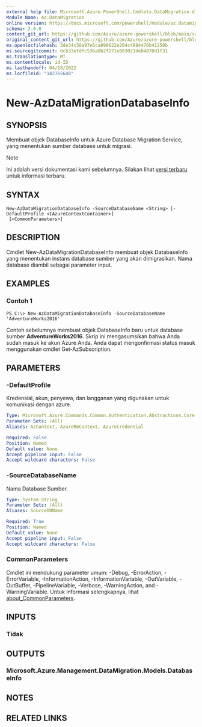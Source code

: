```yaml
---
external help file: Microsoft.Azure.PowerShell.Cmdlets.DataMigration.dll-Help.xml
Module Name: Az.DataMigration
online version: https://docs.microsoft.com/powershell/module/az.datamigration/New-AzDataMigrationDatabaseInfo
schema: 2.0.0
content_git_url: https://github.com/Azure/azure-powershell/blob/main/src/DataMigration/DataMigration/help/New-AzDataMigrationDatabaseInfo.md
original_content_git_url: https://github.com/Azure/azure-powershell/blob/main/src/DataMigration/DataMigration/help/New-AzDataMigrationDatabaseInfo.md
ms.openlocfilehash: 3de34c50a97e5ca899622e204c4884470b41250b
ms.sourcegitcommit: dcb33efdfc53ba0b2f271e883021de84878d1f31
ms.translationtype: MT
ms.contentlocale: id-ID
ms.lasthandoff: 04/18/2022
ms.locfileid: "142765648"
---
```

# New-AzDataMigrationDatabaseInfo

## SYNOPSIS
Membuat objek DatabaseInfo untuk Azure Database Migration Service, yang menentukan sumber database untuk migrasi.

> [!NOTE]
>Ini adalah versi dokumentasi kami sebelumnya. Silakan lihat [versi terbaru](/powershell/module/az.datamigration/new-azdatamigrationdatabaseinfo) untuk informasi terbaru.

## SYNTAX

```
New-AzDataMigrationDatabaseInfo -SourceDatabaseName <String> [-DefaultProfile <IAzureContextContainer>]
 [<CommonParameters>]
```

## DESCRIPTION
Cmdlet New-AzDataMigrationDatabaseInfo membuat objek DatabaseInfo yang menentukan instans database sumber yang akan dimigrasikan. Nama database diambil sebagai parameter input.

## EXAMPLES

### Contoh 1
```
PS C:\> New-AzDataMigrationDatabaseInfo -SourceDatabaseName 'AdventureWorks2016'
```

Contoh sebelumnya membuat objek DatabaseInfo baru untuk database sumber **AdventureWorks2016**.
Skrip ini mengasumsikan bahwa Anda sudah masuk ke akun Azure Anda. Anda dapat mengonfirmasi status masuk menggunakan cmdlet Get-AzSubscription.

## PARAMETERS

### -DefaultProfile
Kredensial, akun, penyewa, dan langganan yang digunakan untuk komunikasi dengan azure.

```yaml
Type: Microsoft.Azure.Commands.Common.Authentication.Abstractions.Core.IAzureContextContainer
Parameter Sets: (All)
Aliases: AzContext, AzureRmContext, AzureCredential

Required: False
Position: Named
Default value: None
Accept pipeline input: False
Accept wildcard characters: False
```

### -SourceDatabaseName
Nama Database Sumber.

```yaml
Type: System.String
Parameter Sets: (All)
Aliases: SourceDBName

Required: True
Position: Named
Default value: None
Accept pipeline input: False
Accept wildcard characters: False
```

### CommonParameters
Cmdlet ini mendukung parameter umum: -Debug, -ErrorAction, -ErrorVariable, -InformationAction, -InformationVariable, -OutVariable, -OutBuffer, -PipelineVariable, -Verbose, -WarningAction, and -WarningVariable. Untuk informasi selengkapnya, lihat [about_CommonParameters](http://go.microsoft.com/fwlink/?LinkID=113216).

## INPUTS

### Tidak

## OUTPUTS

### Microsoft.Azure.Management.DataMigration.Models.DatabaseInfo

## NOTES

## RELATED LINKS
